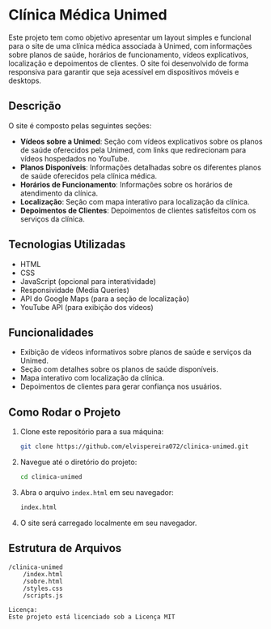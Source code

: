 # Clínica Médica Unimed

Este projeto tem como objetivo apresentar um layout simples e funcional para o site de uma clínica médica associada à Unimed, com informações sobre planos de saúde, horários de funcionamento, vídeos explicativos, localização e depoimentos de clientes. O site foi desenvolvido de forma responsiva para garantir que seja acessível em dispositivos móveis e desktops.

## Descrição

O site é composto pelas seguintes seções:

- **Vídeos sobre a Unimed**: Seção com vídeos explicativos sobre os planos de saúde oferecidos pela Unimed, com links que redirecionam para vídeos hospedados no YouTube.
- **Planos Disponíveis**: Informações detalhadas sobre os diferentes planos de saúde oferecidos pela clínica médica.
- **Horários de Funcionamento**: Informações sobre os horários de atendimento da clínica.
- **Localização**: Seção com mapa interativo para localização da clínica.
- **Depoimentos de Clientes**: Depoimentos de clientes satisfeitos com os serviços da clínica.

## Tecnologias Utilizadas

- HTML
- CSS
- JavaScript (opcional para interatividade)
- Responsividade (Media Queries)
- API do Google Maps (para a seção de localização)
- YouTube API (para exibição dos vídeos)

## Funcionalidades

- Exibição de vídeos informativos sobre planos de saúde e serviços da Unimed.
- Seção com detalhes sobre os planos de saúde disponíveis.
- Mapa interativo com localização da clínica.
- Depoimentos de clientes para gerar confiança nos usuários.

## Como Rodar o Projeto

1. Clone este repositório para a sua máquina:
    ```bash
    git clone https://github.com/elvispereira072/clinica-unimed.git
    ```

2. Navegue até o diretório do projeto:
    ```bash
    cd clinica-unimed
    ```

3. Abra o arquivo `index.html` em seu navegador:
    ```bash
    index.html
    ```

4. O site será carregado localmente em seu navegador.

## Estrutura de Arquivos

```plaintext
/clinica-unimed
    /index.html
    /sobre.html
    /styles.css
    /scripts.js

Licença:
Este projeto está licenciado sob a Licença MIT
